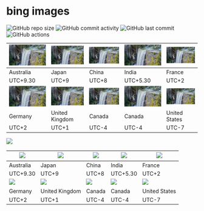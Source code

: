 # bing images
![GitHub repo size](https://img.shields.io/github/repo-size/aburrido/bing)
![GitHub commit activity](https://img.shields.io/github/commit-activity/m/aburrido/bing)
![GitHub last commit](https://img.shields.io/github/last-commit/aburrido/bing)
![GitHub actions](https://github.com/aburrido/bing/workflows/bing%20image/badge.svg)
  

|![](/en-AU.jpg)|![](/ja-JP.jpg)|![](/zh-CN.jpg)|![](/en-IN.jpg)|![](/fr-FR.jpg)|
|--|--|--|--|--|
|Australia|Japan|China|India|France|
|UTC+9.30|UTC+9|UTC+8|UTC+5.30|UTC+2|
|![](/de-DE.jpg)|![](/en-GB.jpg)|![](/en-CA.jpg)|![](/fr-CA.jpg)|![](/en-US.jpg)|
|Germany|United Kingdom|Canada|Canada|United States|
|UTC+2|UTC+1|UTC-4|UTC-4|UTC-7|


[![](https://data.jsdelivr.com/v1/package/gh/aburrido/bing/badge)](https://www.jsdelivr.com/package/gh/aburrido/bing)

|![](https://cdn.jsdelivr.net/gh/aburrido/bing@latest/en-AU.jpg)|![](https://cdn.jsdelivr.net/gh/aburrido/bing@latest/ja-JP.jpg)|![](https://cdn.jsdelivr.net/gh/aburrido/bing@latest/zh-CN.jpg)|![](https://cdn.jsdelivr.net/gh/aburrido/bing@latest/en-IN.jpg)|![](https://cdn.jsdelivr.net/gh/aburrido/bing@latest/fr-FR.jpg)|
|--|--|--|--|--|
|Australia|Japan|China|India|France|
|UTC+9.30|UTC+9|UTC+8|UTC+5.30|UTC+2|
|![](https://cdn.jsdelivr.net/gh/aburrido/bing@latest/de-DE.jpg)|![](https://cdn.jsdelivr.net/gh/aburrido/bing@latest/en-GB.jpg)|![](https://cdn.jsdelivr.net/gh/aburrido/bing@latest/en-CA.jpg)|![](https://cdn.jsdelivr.net/gh/aburrido/bing@latest/fr-CA.jpg)|![](https://cdn.jsdelivr.net/gh/aburrido/bing@latest/en-US.jpg)|
|Germany|United Kingdom|Canada|Canada|United States|
|UTC+2|UTC+1|UTC-4|UTC-4|UTC-7|

